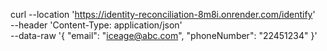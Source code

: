 curl --location 'https://identity-reconciliation-8m8i.onrender.com/identify' \
--header 'Content-Type: application/json' \
--data-raw '{
    "email": "iceage@abc.com",
    "phoneNumber": "22451234"
}'
